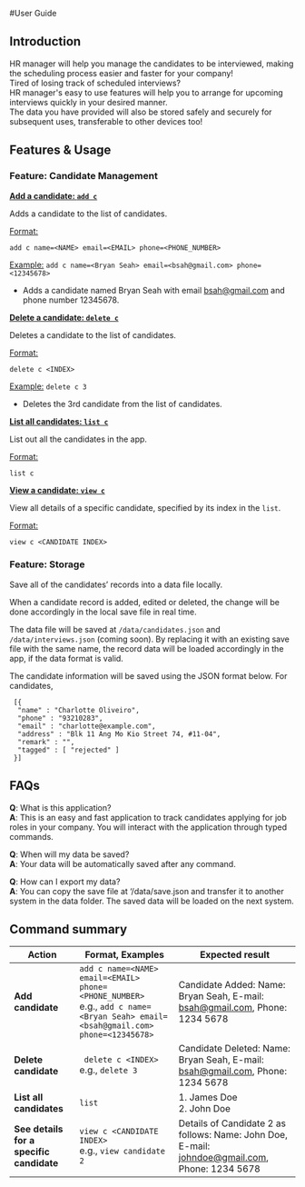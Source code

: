 #User Guide

## Introduction
HR manager will help you manage the candidates to be interviewed, 
making the scheduling process easier and faster for your company!<br>
Tired of losing track of scheduled interviews?<br>
HR manager's easy to use features will help you to arrange for upcoming interviews quickly in your desired manner.<br>
The data you have provided will also be stored safely and securely for subsequent uses,
transferable to other devices too!


## Features & Usage
### Feature: Candidate Management

<u>**Add a candidate: `add c`**</u>

Adds a candidate to the list of candidates.

<u>Format:</u>

    add c name=<NAME> email=<EMAIL> phone=<PHONE_NUMBER>

<u>Example:</u>
 `add c name=<Bryan Seah> email=<bsah@gmail.com> phone=<12345678>`
* Adds a candidate named Bryan Seah
with email bsah@gmail.com and phone number 12345678.

<u>**Delete a candidate: `delete c`**</u>

Deletes a candidate to the list of candidates.

<u>Format:</u>

    delete c <INDEX>

<u>Example:</u>
 `delete c 3`
* Deletes the 3rd candidate from the list of candidates.

<u>**List all candidates: `list c`**</u>

List out all the candidates in the app.

<u>Format:</u>

    list c

<u>**View a candidate: `view c`**</u>

View all details of a specific candidate, specified by its index in the `list`.

<u>Format:</u>

    view c <CANDIDATE INDEX>

### Feature: Storage
Save all of the candidates’ records into a data file locally.

When a candidate record is added, edited or deleted, the change will be done accordingly in the local save file in real time.

The data file will be saved at `/data/candidates.json` and `/data/interviews.json` (coming soon). By replacing it with an existing save file with the same name, the record data will be loaded accordingly in the app, if the data format is valid.

The candidate information will be saved using the JSON format below.
For candidates,
```
 [{
  "name" : "Charlotte Oliveiro",
  "phone" : "93210283",
  "email" : "charlotte@example.com",
  "address" : "Blk 11 Ang Mo Kio Street 74, #11-04",
  "remark" : "",
  "tagged" : [ "rejected" ]
 }]
```

## FAQs

**Q**: What is this application? <br>
**A**: This is an easy and fast application to track candidates applying for job roles in your company.
You will interact with the application through typed commands.

**Q**: When will my data be saved? <br>
**A**: Your data will be automatically saved after any command.

**Q**: How can I export my data? <br>
**A**: You can copy the save file at ‘/data/save.json and transfer it to another system in the data folder.
The saved data will be loaded on the next system.

## Command summary
Action | Format, Examples | Expected result
--------|------------------|------------------|
**Add candidate** | `add c name=<NAME> email=<EMAIL> phone=<PHONE_NUMBER>` <br> e.g., `add c name=<Bryan Seah> email=<bsah@gmail.com> phone=<12345678>` | Candidate Added: Name: Bryan Seah, E-mail: bsah@gmail.com, Phone: 1234 5678
**Delete candidate** | ` delete c <INDEX>`<br> e.g., `delete 3` | Candidate Deleted: Name: Bryan Seah, E-mail: bsah@gmail.com, Phone: 1234 5678
**List all candidates** | `list` | 1. James Doe <br> 2. John Doe
**See details for a specific candidate** | `view c <CANDIDATE INDEX>` <br> e.g., `view candidate 2` | Details of Candidate 2 as follows: Name: John Doe, E-mail: johndoe@gmail.com, Phone: 1234 5678

